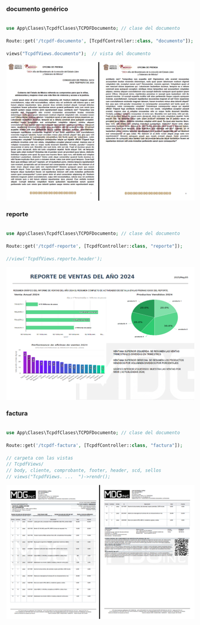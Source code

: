 
### documento genérico

```php

use App\Clases\TcpdfClases\TCPDFDocumento; // clase del documento

Route::get('/tcpdf-documento', [TcpdfController::class, "documento"]);

views("TcpdfViews.documento");  // vista del documento

```
![alt text](public/imgcat/tcpdf-documento.png)


### reporte

```php

use App\Clases\TcpdfClases\TCPDFDocumento; // clase del documento

Route::get('/tcpdf-reporte', [TcpdfController::class, "reporte"]);

//view('TcpdfViews.reporte.header');

```
![alt text](public/imgcat/tcpdf_reporte.png)


### factura

```php

use App\Clases\TcpdfClases\TCPDFDocumento; // clase del documento

Route::get('/tcpdf-factura', [TcpdfController::class, "factura"]);

// carpeta con las vistas
// TcpdfViews/ 
// body, cliente, comprobante, footer, header, scd, sellos
// views("TcpdfViews. ...  ")->rendr(); 

```
![alt text](public/imgcat/tcpdf_factura.png)